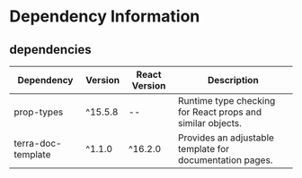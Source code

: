 # Dependency Information

## dependencies
| Dependency | Version | React Version | Description |
|-|-|-|-|
| prop-types | ^15.5.8 | -- | Runtime type checking for React props and similar objects. |
| terra-doc-template | ^1.1.0 | ^16.2.0 | Provides an adjustable template for documentation pages. |
